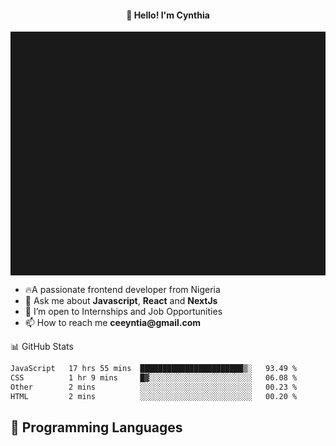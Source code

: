 <h4 align="center">👋 Hello! I'm Cynthia</h4>

<hr style="height:10%; margin-left:0; margin-right:0;" />

<div align="left">
  <ul>
  <li>🔥A passionate frontend developer from Nigeria</li>
  <li>💬 Ask me about <strong>Javascript</strong>, <strong>React</strong> and <strong> NextJs</strong></li>
  <li>👯 I’m open to Internships and Job Opportunities</li>
  <li>📫 How to reach me <strong>ceeyntia@gmail.com</strong></li>
</ul>
</div
  
## 📊 GitHub Stats

<!--START_SECTION:waka-->

```txt
JavaScript   17 hrs 55 mins  ███████████████████████▒░   93.49 %
CSS          1 hr 9 mins     █▓░░░░░░░░░░░░░░░░░░░░░░░   06.08 %
Other        2 mins          ░░░░░░░░░░░░░░░░░░░░░░░░░   00.23 %
HTML         2 mins          ░░░░░░░░░░░░░░░░░░░░░░░░░   00.20 %
```

<!--END_SECTION:waka-->

## 💬 Programming Languages

<!--START_SECTION:languages-->
<!--END_SECTION:languages-->
